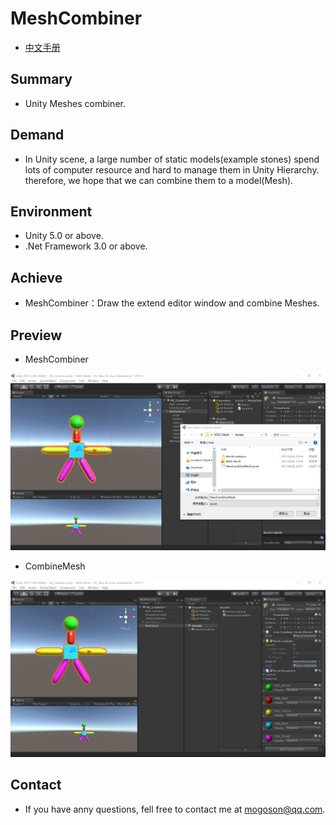 ﻿# MeshCombiner
- [中文手册](./README_ZH.md)

## Summary
- Unity Meshes combiner.

## Demand
- In Unity scene, a large number of static models(example stones) spend lots of computer resource and
  hard to manage them in Unity Hierarchy. therefore, we hope that we can combine them to a model(Mesh).

## Environment
- Unity 5.0 or above.
- .Net Framework 3.0 or above.

## Achieve
- MeshCombiner：Draw the extend editor window and combine Meshes.

## Preview
- MeshCombiner

![MeshCombiner](./Attachments/MeshCombiner.png)

- CombineMesh

![CombineMesh](./Attachments/CombineMesh.png)﻿

## Contact
- If you have anny questions, fell free to contact me at mogoson@qq.com.